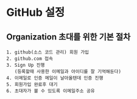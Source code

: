 # GitHub 설정

## Organization 초대를 위한 기본 절차

```make
1. github(소스 코드 관리) 회원 가입
2. github.com 접속
3. Sign Up 진행
   (등록할때 사용한 이메일과 아이디를 잘 기억해둔다)
4. 이메일로 인증 메일이 날아올텐데 인증 진행
5. 회원가입 완료후 대기
6. 초대자가 볼 수 있도록 이메일주소 공유
```
